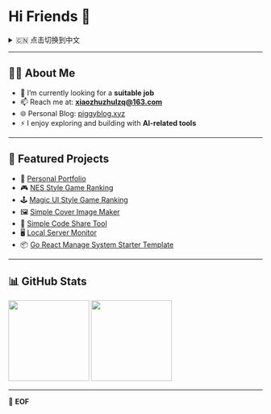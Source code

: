 # Hi Friends 🥳

<details>
<summary>🇨🇳 点击切换到中文</summary>

## 👨‍💻 关于我
- 🔭 我目前正在寻找一份**合适的工作**
- 📫 联系我: **xiaozhuzhulzq@163.com**
- 🌐 个人博客: [piggyblog.xyz](https://piggyblog.xyz/)
- ⚡ 我喜欢探索和构建与 **AI** 相关的工具

---

## 🚀 精选项目
- 🌻 [个人作品集](https://piggyportfolio.netlify.app/)  
- 🎮 [像素风游戏排行榜](https://topgameranking.netlify.app/)  
- 🕹️ [魔法风格游戏排行榜](https://magicgameranking.netlify.app/)  
- 🖼️ [封面图片生成器](https://coverimagemaker.netlify.app/)  
- 💬 [在线代码分享工具](https://magiccodeshare.netlify.app/)  
- 🖥️ [本地服务器监控面板](https://github.com/XIAOZHUXUEJAVA/go-react-monitor-compose)  
- 📦 [Go + React 后台管理模板](https://github.com/XIAOZHUXUEJAVA/go-manage-starter)

---

## 📊 GitHub 统计
<p align="left">
  <img height="160px" src="https://xiaozhu-github-readme-stats.vercel.app/api?username=XIAOZHUXUEJAVA&hide_title=true&hide_border=true&show_icons=true&line_height=24&bg_color=0,EC6C6C,FFD479,FFFC79,73FA79&theme=graywhite&hide=prs" />
  <img height="160px" src="https://xiaozhu-github-readme-stats.vercel.app/api/top-langs/?username=XIAOZHUXUEJAVA&hide_title=true&hide_border=true&layout=compact&bg_color=0,73FA79,73FDFF,D783FF&theme=graywhite&locale=cn&hide=html" />
</p>

---

💾 **EOF**
</details>

---

## 👨‍💻 About Me
- 🔭 I’m currently looking for a **suitable job**
- 📫 Reach me at: **xiaozhuzhulzq@163.com**
- 🌐 Personal Blog: [piggyblog.xyz](https://piggyblog.xyz/)
- ⚡ I enjoy exploring and building with **AI-related tools**

---

## 🚀 Featured Projects
- 🌻 [Personal Portfolio](https://piggyportfolio.netlify.app/)  
- 🎮 [NES Style Game Ranking](https://topgameranking.netlify.app/)  
- 🕹️ [Magic UI Style Game Ranking](https://magicgameranking.netlify.app/)  
- 🖼️ [Simple Cover Image Maker](https://coverimagemaker.netlify.app/)  
- 💬 [Simple Code Share Tool](https://magiccodeshare.netlify.app/)  
- 🖥️ [Local Server Monitor](https://github.com/XIAOZHUXUEJAVA/go-react-monitor-compose)  
- 📦 [Go React Manage System Starter Template](https://github.com/XIAOZHUXUEJAVA/go-manage-starter)

---

## 📊 GitHub Stats
<p align="left">
  <img height="160px" src="https://xiaozhu-github-readme-stats.vercel.app/api?username=XIAOZHUXUEJAVA&hide_title=true&hide_border=true&show_icons=true&line_height=24&bg_color=0,EC6C6C,FFD479,FFFC79,73FA79&theme=graywhite&hide=prs" />
  <img height="160px" src="https://xiaozhu-github-readme-stats.vercel.app/api/top-langs/?username=XIAOZHUXUEJAVA&hide_title=true&hide_border=true&layout=compact&bg_color=0,73FA79,73FDFF,D783FF&theme=graywhite&locale=en&hide=html" />
</p>

---

💾 **EOF**
